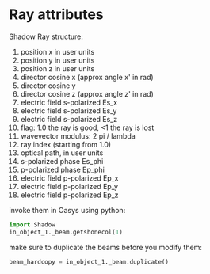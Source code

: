 # Ray attributes

Shadow Ray structure:

1.   position x in user units
2.   position y in user units
3.   position z in user units
4.   director cosine x (approx angle x' in rad)
5.   director cosine y 
6.   director cosine z (approx angle z' in rad)
7.   electric field s-polarized Es_x
8.   electric field s-polarized Es_y
9.   electric field s-polarized Es_z
10.  flag: 1.0 the ray is good, <1 the ray is lost
11.  wavevector modulus: 2 pi / lambda
12.  ray index (starting from 1.0)
13.  optical path, in user units
14.  s-polarized phase Es_phi
15.  p-polarized phase Ep_phi
16.  electric field p-polarized Ep_x
17.  electric field p-polarized Ep_y
18.  electric field p-polarized Ep_z

invoke them in Oasys using python: 

```python
import Shadow
in_object_1._beam.getshonecol(1)
```
make sure to duplicate the beams before you modify them:

```python
beam_hardcopy = in_object_1._beam.duplicate()
```
